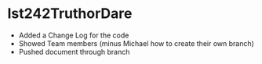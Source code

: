 # Ist242TruthorDare
+ Added a Change Log for the code
+ Showed Team members (minus Michael how to create their own branch)
+ Pushed document through branch
